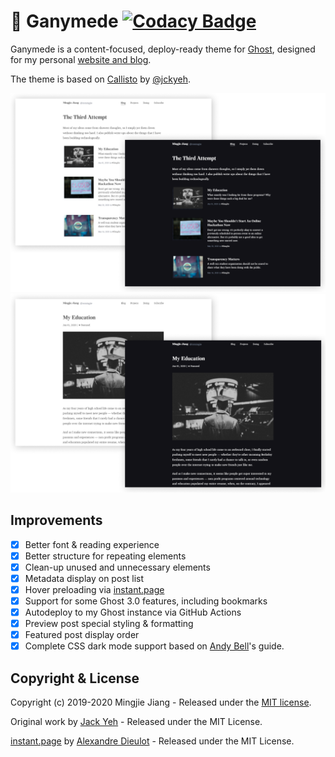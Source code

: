 # 💫 Ganymede [![Codacy Badge](https://api.codacy.com/project/badge/Grade/854794f0c3c54b5c90ca4f08146c0ad0)](https://www.codacy.com/manual/jiang/ganymede?utm_source=github.com&utm_medium=referral&utm_content=itsmingjie/ganymede&utm_campaign=Badge_Grade)

Ganymede is a content-focused, deploy-ready theme for [Ghost](http://github.com/tryghost/ghost/), designed for my personal [website and blog](https://mingjie.info).

The theme is based on [Callisto](https://github.com/jckyeh/Callisto-Ghost-Theme) by [@jckyeh](https://github.com/jckyeh/).

![screenshot-home](docs/screenshot-1.png)
![screenshot-reading](docs/screenshot-2.png)

## Improvements

- [x] Better font & reading experience
- [x] Better structure for repeating elements
- [x] Clean-up unused and unnecessary elements
- [x] Metadata display on post list
- [x] Hover preloading via [instant.page](https://instant.page/)
- [x] Support for some Ghost 3.0 features, including bookmarks
- [x] Autodeploy to my Ghost instance via GitHub Actions
- [x] Preview post special styling & formatting
- [x] Featured post display order
- [x] Complete CSS dark mode support based on [Andy Bell](https://hankchizljaw.com/wrote/create-a-user-controlled-dark-or-light-mode/)'s guide.

## Copyright & License

Copyright (c) 2019-2020 Mingjie Jiang - Released under the [MIT license](LICENSE).

Original work by [Jack Yeh](https://github.com/jckyeh/) - Released under the MIT License.

[instant.page](https://github.com/instantpage/instant.page/) by [Alexandre Dieulot](https://dieulot.fr/) - Released under the MIT License.
